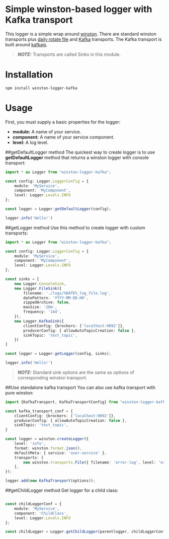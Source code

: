 # Simple winston-based logger with Kafka transport

This logger is a simple wrap around [winston](https://www.npmjs.com/package/winston). There are standard winston transports plus [daily rotate file](https://www.npmjs.com/package/winston-daily-rotate-file) and [Kafka](https://www.npmjs.com/package/kafkajs) transports.
The Kafka transport is built around [kafkajs](https://www.npmjs.com/package/kafkajs).
> **_NOTE:_**  Transports are called Sinks in this module.
# Installation

```
npm install winston-logger-kafka
```

# Usage
First, you must supply a basic properties for the logger:
- **module:** A name of your service.
- **component:** A name of your service component.
- **level:** A log level.

##getDefaultLogger method
The quickest way to create logger is to use **getDefaultLogger** method that returns a winston logger with console transport:
```typescript
import * as Logger from "winston-logger-kafka";

const config: Logger.LoggerConfig = {
    module: 'MyService',
    component: 'MyComponent',
    level: Logger.Levels.INFO
};

const logger = Logger.getDefaultLogger(config);

logger.info('Hello!')
```

##getLogger method
Use this method to create logger with custom transports:

```typescript
import * as Logger from "winston-logger-kafka";

const config: Logger.LoggerConfig = {
    module: 'MyService',
    component: 'MyComponent',
    level: Logger.Levels.INFO
};

const sinks = [
    new Logger.ConsoleSink,
    new Logger.FileSink({
        filename: './logs/%DATE%_log_file.log',
        datePattern: 'YYYY-MM-DD-HH',
        zippedArchive: false,
        maxSize: '20m',
        frequency: '14d',
    }),
    new Logger.KafkaSink({
        clientConfig: {brockers: ['localhost:9092']},
        producerConfig: { allowAutoTopicCreation: false },
        sinkTopic: 'test_topic',
    })
]

const logger = Logger.getLogger(config, sinks);

logger.info('Hello!')
```
> **_NOTE:_**  Standard sink options are the same as options of corresponding winston transport.

##Use standalone kafka transport
You can also use kafka transport with pure winston:
```typescript
import {KafkaTransport, KafkaTransportConfig} from "winston-logger-kafka";

const kafka_transport_conf = {
    clientConfig: {brockers: ['localhost:9092']},
    producerConfig: { allowAutoTopicCreation: false },
    sinkTopic: 'test_topic',
}

const logger = winston.createLogger({
    level: 'info',
    format: winston.format.json(),
    defaultMeta: { service: 'user-service' },
    transports: [
        new winston.transports.File({ filename: 'error.log', level: 'error' }),
    ],
});

logger.add(new KafkaTransport(options));
```

##getChildLogger method
Get logger for a child class:
```typescript

const childLoggerConf = {
    module: 'MyService',
    component: 'ChildClass',
    level: Logger.Levels.INFO
};

const childLogger = Logger.getChildLogger(parentlogger, childLoggerConf);
```